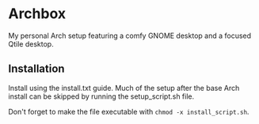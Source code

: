 # Archbox
My personal Arch setup featuring a comfy GNOME desktop and a focused Qtile desktop.
## Installation
Install using the install.txt guide. Much of the setup after the base Arch install can be skipped by running the setup_script.sh file.

Don't forget to make the file executable with `chmod -x install_script.sh`.
